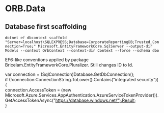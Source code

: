 # ORB.Data

## Database first scaffolding
`dotnet ef dbcontext scaffold "Server=localhost\SQLEXPRESS;Database=CorporateReportingDB;Trusted_Connection=True;" Microsoft.EntityFrameworkCore.SqlServer --output-dir Models --context OrbContext --context-dir Context --force --schema dbo`

EF6-like conventions applied by package Bricelam.EntityFrameworkCore.Pluralizer. Still changes ID to Id.  

var connection = (SqlConnection)Database.GetDbConnection();  
if (!connection.ConnectionString.ToLower().Contains("integrated security"))  
{  
    connection.AccessToken = (new Microsoft.Azure.Services.AppAuthentication.AzureServiceTokenProvider()).GetAccessTokenAsync("https://database.windows.net/").Result;  
}  
